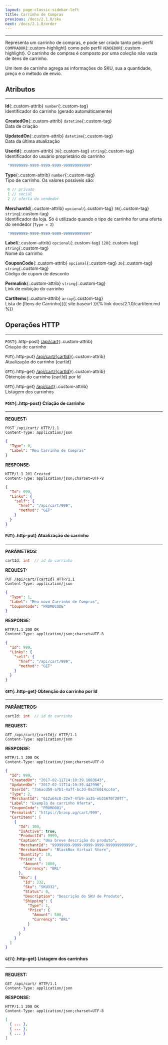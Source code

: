 ```yaml
---
layout: page-classic-sidebar-left
title: Carrinho de Compras
previous: /docs/2.1.0/sku
next: /docs/2.1.0/order
---
```

---

Representa um carrinho de compras, e pode ser criado tanto pelo perfil `COMPRADOR`{:.custom-highlight}  como pelo perfil `VENDEDOR`{:.custom-highlight}. O carrinho de compras é composto por uma coleção não vazia de itens de carrinho.  

Um item de carrinho agrega as informações do SKU, sua a quantidade, preço e o método de envio. 

  
<a name="attributes"></a>
  
## Atributos  
-----------------------------------

**Id**{:.custom-attrib}  `number`{:.custom-tag}  
Identificador do carrinho (gerado automáticamente)  

**CreatedOn**{:.custom-attrib}  `datetime`{:.custom-tag}  
Data de criação  

**UpdatedOn**{:.custom-attrib}  `datetime`{:.custom-tag}  
Data da última atualização  

**UserId**{:.custom-attrib}  `36`{:.custom-tag}  `string`{:.custom-tag}  
Identificador do usuário proprietário do carrinho  

``` javascript
 "99999999-9999-9999-9999-999999999999"
```

**Type**{:.custom-attrib}  `number`{:.custom-tag}  
Tipo de carrinho. Os valores possíveis são:  

``` javascript
 0 // privado  
 1 // social  
 2 // oferta do vendedor  
```
  

**MerchantId**{:.custom-attrib}  `opcional`{:.custom-tag}  `36`{:.custom-tag}  `string`{:.custom-tag}  
Identificador da loja. Só é utilizado quando o tipo de carrinho for uma oferta do vendedor (`Type = 2`)     

``` javascript
 "99999999-9999-9999-9999-999999999999"
```

**Label**{:.custom-attrib}  `opcional`{:.custom-tag}  `128`{:.custom-tag}  `string`{:.custom-tag}  
Nome do carrinho  
  

**CouponCode**{:.custom-attrib}  `opcional`{:.custom-tag}  `36`{:.custom-tag}  `string`{:.custom-tag}  
Código de cupom de desconto     
  
**Permalink**{:.custom-attrib}  `string`{:.custom-tag}  
Link de exibição do carrinho  
  

**CartItems**{:.custom-attrib}  `array`{:.custom-tag}  
Lista de [Itens de Carrinho]({{ site.baseurl }}{% link docs/2.1.0/cartitem.md %})   

  
<a style="float: right;" href="#attributes"><i class="fa fa-angle-double-up fa-fw"></i></a>

<a name="http_operations"></a>

## Operações HTTP
-----------------------------------

`POST`{:.http-post} [/api/cart](#post_cart){:.custom-attrib}  
Criação de carrinho  

`PUT`{:.http-put} [/api/cart/{cartId}](#put_cart){:.custom-attrib}  
Atualização do carrinho {cartId}  

`GET`{:.http-get} [/api/cart/{cartId}](#getbyid_cart){:.custom-attrib}  
Obtenção do carrinho {cartId} por Id

`GET`{:.http-get} [/api/cart](#get_cart){:.custom-attrib}  
Listagem dos carrinhos  
  

<a style="float: right;" href="#http_operations"><i class="fa fa-angle-double-up fa-fw"></i></a>

<a name="post_cart"></a>

#### `POST`{:.http-post} Criação de carrinho  
-----------------------------------------


**REQUEST:**  

``` http
POST /api/cart/ HTTP/1.1
Content-Type: application/json
```

``` json
{
  "Type": 0,
  "Label": "Meu Carrinho de Compras"
}
```

**RESPONSE:**  

``` http
HTTP/1.1 201 Created
Content-Type: application/json;charset=UTF-8
```
``` json
{
  "Id": 999,
  "Links": {
    "self": {
      "href": "/api/cart/999",
      "method": "GET"
    }
  }
}
```
  
<a style="float: right;" href="#http_operations"><i class="fa fa-angle-double-up fa-fw"></i></a>
  
<a name="put_cart"></a>

#### `PUT`{:.http-put} Atualização do carrinho 
-------------------------------------------
  
**PARÂMETROS:**  

``` csharp
cartId: int  // id do carrinho 
```

**REQUEST:**  

``` http
PUT /api/cart/{cartId} HTTP/1.1
Content-Type: application/json
```

``` json
{
  "Type": 1,
  "Label": "Meu novo Carrinho de Compras",
  "CouponCode": "PROMOCODE" 
}
```

**RESPONSE:**  

``` http
HTTP/1.1 200 OK
Content-Type: application/json;charset=UTF-8
```
``` json
{
  "Id": 999,
  "Links": {
    "self": {
      "href": "/api/cart/999",
      "method": "GET"
    }
  }
}
```
  
<a style="float: right;" href="#http_operations"><i class="fa fa-angle-double-up fa-fw"></i></a>
  
<a name="getbyid_cart"></a>

#### `GET`{:.http-get} Obtenção do carrinho por Id
-------------------------------------------------

**PARÂMETROS:**  

``` csharp
cartId: int  // id do carrinho  
```

**REQUEST:**  

``` http
GET /api/cart/{cartId}/ HTTP/1.1
Content-Type: application/json
```

**RESPONSE:**  

``` http
HTTP/1.1 200 OK
Content-Type: application/json;charset=UTF-8
```
``` json
{
  "Id": 999,
  "CreatedOn": "2017-02-11T14:10:39.1083643",
  "UpdatedOn": "2017-02-11T14:10:39.442996",
  "UserId": "7a6acd59-a7b1-4a7f-bc2d-0a3f6014cc4a",
  "Type": 2,
  "MerchantId": "612a64c0-22e7-4fb9-aa2b-eb31670f207f",
  "Label": "Exemplo de carrinho Oferta",
  "CouponCode": "PROMO001",
  "Permalink": "https://brasp.ag/cart/999",
  "CartItems": [
    {
      "Id": 100,
      "IsActive": true,
      "ProductId": 9999,
      "Caption": "Uma breve descrição do produto",
      "MerchantId": "99999999-9999-9999-9999-999999999999",
      "MerchantName": "BlackBox Virtual Store",
      "Quantity": 10,
      "Price": {
        "Amount": 1000,
        "Currency": "BRL"
      },
      "Sku": {
        "Id": 332,
        "Sku": "SKU332",
        "Status": 0,
        "Description": "Descrição do SKU de Produto",
        "Shipping": {
          "Type": 1,
          "Price": {
            "Amount": 500,
            "Currency": "BRL"
          }
        }
      }
    }
  ]
}
```
  
<a style="float: right;" href="#http_operations"><i class="fa fa-angle-double-up fa-fw"></i></a>
  
<a name="get_cart"></a>

#### `GET`{:.http-get} Listagem dos carrinhos
---------------------------------------------------
  

**REQUEST:**  

``` http
GET /api/cart/ HTTP/1.1
Content-Type: application/json
```

**RESPONSE:**  

``` http
HTTP/1.1 200 OK
Content-Type: application/json;charset=UTF-8
```
``` json
[
  { ... },
  { ... },
  { ... }
]
```
  
<a style="float: right;" href="#http_operations"><i class="fa fa-angle-double-up fa-fw"></i></a>
  
